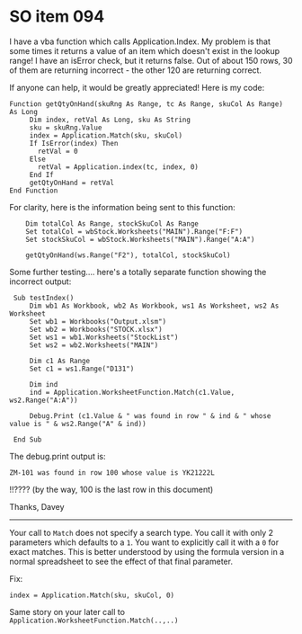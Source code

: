 # SO item 094
I have a vba function which calls Application.Index. My problem is that some times it returns a value of an item which doesn't exist in the lookup range! I have an isError check, but it returns false. Out of about 150 rows, 30 of them are returning incorrect - the other 120 are returning correct.

If anyone can help, it would be greatly appreciated! Here is my code:

```
Function getQtyOnHand(skuRng As Range, tc As Range, skuCol As Range) As Long
     Dim index, retVal As Long, sku As String
     sku = skuRng.Value
     index = Application.Match(sku, skuCol)
     If IsError(index) Then
       retVal = 0
     Else
       retVal = Application.index(tc, index, 0)
     End If
     getQtyOnHand = retVal
End Function

```

For clarity, here is the information being sent to this function:

```
    Dim totalCol As Range, stockSkuCol As Range
    Set totalCol = wbStock.Worksheets("MAIN").Range("F:F")
    Set stockSkuCol = wbStock.Worksheets("MAIN").Range("A:A")

    getQtyOnHand(ws.Range("F2"), totalCol, stockSkuCol)

```

Some further testing.... here's a totally separate function showing the incorrect output:

```
 Sub testIndex()
     Dim wb1 As Workbook, wb2 As Workbook, ws1 As Worksheet, ws2 As Worksheet
     Set wb1 = Workbooks("Output.xlsm")
     Set wb2 = Workbooks("STOCK.xlsx")
     Set ws1 = wb1.Worksheets("StockList")
     Set ws2 = wb2.Worksheets("MAIN")

     Dim c1 As Range
     Set c1 = ws1.Range("D131")

     Dim ind
     ind = Application.WorksheetFunction.Match(c1.Value, ws2.Range("A:A"))

     Debug.Print (c1.Value & " was found in row " & ind & " whose value is " & ws2.Range("A" & ind))

 End Sub

```

The debug.print output is:

```
ZM-101 was found in row 100 whose value is YK21222L

```

!!???? (by the way, 100 is the last row in this document)

Thanks, Davey

----

Your call to `Match` does not specify a search type. You call it with only 2 parameters which defaults to a `1`. You want to explicitly call it with a `0` for exact matches. This is better understood by using the formula version in a normal spreadsheet to see the effect of that final parameter.

Fix:

```
index = Application.Match(sku, skuCol, 0)

```

Same story on your later call to `Application.WorksheetFunction.Match(..,..)`
